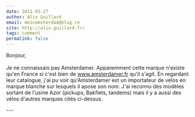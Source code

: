 ```yaml
---
date: 2011-03-27
author: Alix Guillard
email: meinamsterdam@blog.re
site: http://alix.guillard.fr/
tags: comment
permalink: false
---
```


<p>Bonjour,<br />
<br />
Je ne connaissais pas Amsterdamer. Apparemment cette marque n'existe qu'en France si c'est bien de <a href="http://www.amsterdamer.fr" title="http://www.amsterdamer.fr" rel="nofollow">www.amsterdamer.fr</a> qu'il s'agit. En regardant leur catalogue, j'ai pu voir qu'Amsterdamer est un importateur de vélos en marque blanche sur lesquels il apose son nom. J'ai reconnu des modèles sortant de l'usine Azor (pickups, Bakfiets, tandems) mais il y a aussi des vélos d'autres marques cités ci-dessus.</p>
---